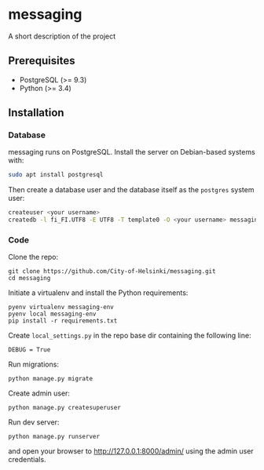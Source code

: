 # messaging

A short description of the project

## Prerequisites

* PostgreSQL (>= 9.3)
* Python (>= 3.4)

## Installation

### Database

messaging runs on PostgreSQL. Install the server on Debian-based systems with:

```bash
sudo apt install postgresql
```

Then create a database user and the database itself as the `postgres` system user:

```bash
createuser <your username>
createdb -l fi_FI.UTF8 -E UTF8 -T template0 -O <your username> messaging
```

### Code

Clone the repo:
```
git clone https://github.com/City-of-Helsinki/messaging.git
cd messaging
```

Initiate a virtualenv and install the Python requirements:
```
pyenv virtualenv messaging-env
pyenv local messaging-env
pip install -r requirements.txt
```

Create `local_settings.py` in the repo base dir containing the following line:
```
DEBUG = True
```

Run migrations:
```
python manage.py migrate
```

Create admin user:
```
python manage.py createsuperuser
```

Run dev server:
```
python manage.py runserver
```
and open your browser to http://127.0.0.1:8000/admin/ using the admin user credentials.
